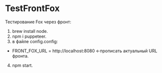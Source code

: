 # TestFrontFox
Тестирование Fox через фронт:
1) brew install node.
2) npm i puppeteer.
3) в файле config.config:
  * FRONT_FOX_URL = http://localhost:8080 <-прописать актуальный URL фронта.
4) npm start.
